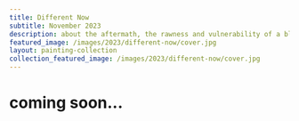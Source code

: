 ```yaml
---
title: Different Now
subtitle: November 2023
description: about the aftermath, the rawness and vulnerability of a blank slate
featured_image: /images/2023/different-now/cover.jpg
layout: painting-collection
collection_featured_image: /images/2023/different-now/cover.jpg
---
```


# coming soon...